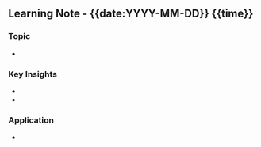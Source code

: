 ## Learning Note - {{date:YYYY-MM-DD}} {{time}}

### Topic
- <!-- Topic of the new learning. -->

### Key Insights
- <!-- Key points learned. -->
- 

### Application
- <!-- How can this be applied? -->

<!-- Note: Regularly documenting new learnings reinforces understanding! -->